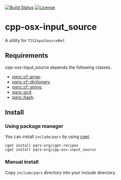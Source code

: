 [![Build Status](https://travis-ci.org/pqrs-org/cpp-osx-input_source.svg?branch=master)](https://travis-ci.org/pqrs-org/cpp-osx-input_source)
[![License](https://img.shields.io/badge/license-Boost%20Software%20License-blue.svg)](https://github.com/pqrs-org/cpp-osx-input_source/blob/master/LICENSE.md)

# cpp-osx-input_source

A utility for `TISInputSourceRef`.

## Requirements

cpp-osx-input_source depends the following classes.

- [pqrs::cf::array](https://github.com/pqrs-org/cpp-cf-array).
- [pqrs::cf::dictionary](https://github.com/pqrs-org/cpp-cf-dictionary).
- [pqrs::cf::string](https://github.com/pqrs-org/cpp-cf-string).
- [pqrs::gcd](https://github.com/pqrs-org/cpp-gcd).
- [pqrs::hash](https://github.com/pqrs-org/cpp-hash).

## Install

### Using package manager

You can install `include/pqrs` by using [cget](https://github.com/pfultz2/cget).

```shell
cget install pqrs-org/cget-recipes
cget install pqrs-org/cpp-osx-input_source
```

### Manual install

Copy `include/pqrs` directory into your include directory.
